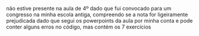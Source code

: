 não estive presente na aula de 4º dado que fui convocado para um congresso na minha escola antiga, compreendo se a nota for ligeiramente prejudicada dado que segui os powerpoints da aula por minha conta e pode conter alguns erros no código, mas contém os 7 exercícios
